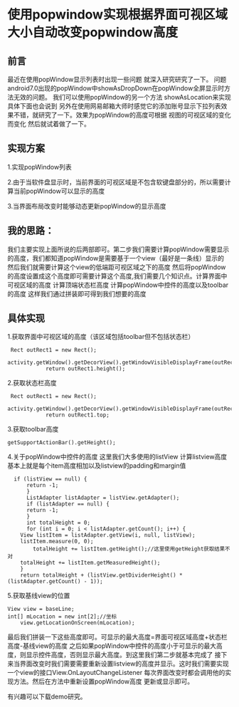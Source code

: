 # 使用popwindow实现根据界面可视区域大小自动改变popwindow高度

## 前言
 最近在使用popWindow显示列表时出现一些问题 就深入研究研究了一下。
问题 android7.0出现的popWindow中showAsDropDown在popWindow全屏显示时方法无效的问题。
 我们可以使用popWindow的另一个方法 showAsLocation来实现 具体下面也会说到
另外在使用网易邮箱大师时感觉它的添加账号显示下拉列表效果不错，就研究了一下。效果为popWindow的高度可根据
视图的可视区域的变化而变化 然后就试着做了一下。

## 实现方案

1.实现popWindow列表

2.由于当软件盘显示时，当前界面的可视区域是不包含软键盘部分的，所以需要计算当前popWindow可以显示的高度

3.当界面布局改变时能够动态更新popWindow的显示高度

## 我的思路：

 我们主要实现上面所说的后两部即可。第二步我们需要计算popWindow需要显示的高度，我们都知道popWindow是需要基于一个view（最好是一条线）显示的
然后我们就需要计算这个view的低端距可视区域之下的高度 然后将popWindow的高度设置成这个高度即可需要计算这个高度,我们需要几个知识点。计算界面中可视区域的高度 计算顶端状态栏高度 计算popWindow中控件的高度以及toolbar的高度 这样我们通过拼装即可得到我们想要的高度

## 具体实现

1.获取界面中可视区域的高度（该区域包括toolbar但不包括状态栏）

     Rect outRect1 = new Rect();
        activity.getWindow().getDecorView().getWindowVisibleDisplayFrame(outRect1);
                return outRect1.height();
                
2.获取状态栏高度

     Rect outRect1 = new Rect();
        activity.getWindow().getDecorView().getWindowVisibleDisplayFrame(outRect1);
                return outRect1.top;
                
3.获取toolbar高度

    getSupportActionBar().getHeight();

4.关于popWindow中控件的高度 这里我们大多使用的listView 计算listview高度
 基本上就是每个item高度相加以及listview的padding和margin值
 
      if (listView == null) {
          return -1;
          }
          ListAdapter listAdapter = listView.getAdapter();
          if (listAdapter == null) {
          return -1;
          }
          int totalHeight = 0;
          for (int i = 0; i < listAdapter.getCount(); i++) {
        View listItem = listAdapter.getView(i, null, listView);
        listItem.measure(0, 0);
            totalHeight += listItem.getHeight();//这里使用getHeight获取结果不对
        totalHeight += listItem.getMeasuredHeight();
        }
        return totalHeight + (listView.getDividerHeight() * (listAdapter.getCount() - 1));
        
5.获取基线view的位置

    View view = baseLine;
    int[] mLocation = new int[2];//坐标
        view.getLocationOnScreen(mLocation);
        
最后我们拼装一下这些高度即可。可显示的最大高度=界面可视区域高度+状态栏高度-基线view的高度
之后如果popWindow中控件的高度小于可显示的最大高度，则显示控件高度，否则显示最大高度。到这里我们第二步就基本完成了
接下来当界面改变时我们需要需要重新设置listview的高度并显示。这时我们需要实现一个view的接口View.OnLayoutChangeListener
每次界面改变时都会调用他的实现方法。然后在方法中重新设置popWindow高度 更新或显示即可。

有兴趣可以下载demo研究。
